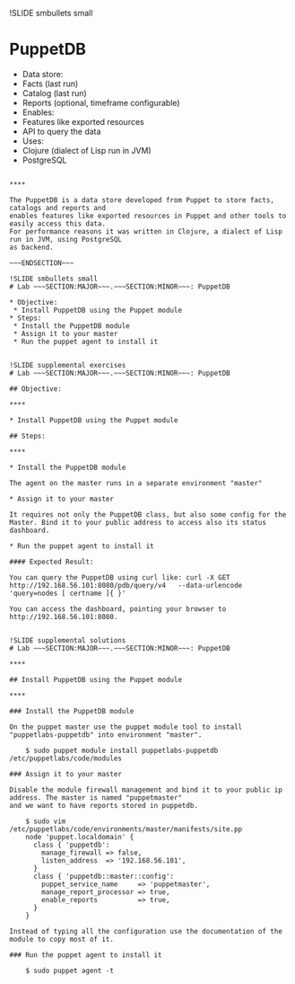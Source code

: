 !SLIDE smbullets small
# PuppetDB

* Data store:
 * Facts (last run)
 * Catalog (last run)
 * Reports (optional, timeframe configurable)
* Enables:
 * Features like exported resources
 * API to query the data
* Uses:
 * Clojure (dialect of Lisp run in JVM)
 * PostgreSQL

~~~SECTION:handouts~~~

****

The PuppetDB is a data store developed from Puppet to store facts, catalogs and reports and
enables features like exported resources in Puppet and other tools to easily access this data.
For performance reasons it was written in Clojure, a dialect of Lisp run in JVM, using PostgreSQL
as backend.

~~~ENDSECTION~~~

!SLIDE smbullets small
# Lab ~~~SECTION:MAJOR~~~.~~~SECTION:MINOR~~~: PuppetDB

* Objective:
 * Install PuppetDB using the Puppet module
* Steps:
 * Install the PuppetDB module
 * Assign it to your master
 * Run the puppet agent to install it


!SLIDE supplemental exercises
# Lab ~~~SECTION:MAJOR~~~.~~~SECTION:MINOR~~~: PuppetDB

## Objective:

****

* Install PuppetDB using the Puppet module

## Steps:

****

* Install the PuppetDB module

The agent on the master runs in a separate environment "master"

* Assign it to your master

It requires not only the PuppetDB class, but also some config for the Master. Bind it to your public address to access also its status dashboard.

* Run the puppet agent to install it

#### Expected Result:

You can query the PuppetDB using curl like: curl -X GET http://192.168.56.101:8080/pdb/query/v4   --data-urlencode 'query=nodes [ certname ]{ }'

You can access the dashboard, pointing your browser to http://192.168.56.101:8080.


!SLIDE supplemental solutions
# Lab ~~~SECTION:MAJOR~~~.~~~SECTION:MINOR~~~: PuppetDB

****

## Install PuppetDB using the Puppet module

****

### Install the PuppetDB module

On the puppet master use the puppet module tool to install "puppetlabs-puppetdb" into environment "master".

    $ sudo puppet module install puppetlabs-puppetdb /etc/puppetlabs/code/modules

### Assign it to your master

Disable the module firewall management and bind it to your public ip address. The master is named "puppetmaster"
and we want to have reports stored in puppetdb.

    $ sudo vim /etc/puppetlabs/code/environments/master/manifests/site.pp
    node 'puppet.localdomain' {
      class { 'puppetdb':
        manage_firewall => false,
        listen_address  => '192.168.56.101',
      }
      class { 'puppetdb::master::config':
        puppet_service_name     => 'puppetmaster',
        manage_report_processor => true,
        enable_reports          => true,
      }
    }

Instead of typing all the configuration use the documentation of the module to copy most of it.

### Run the puppet agent to install it

    $ sudo puppet agent -t
